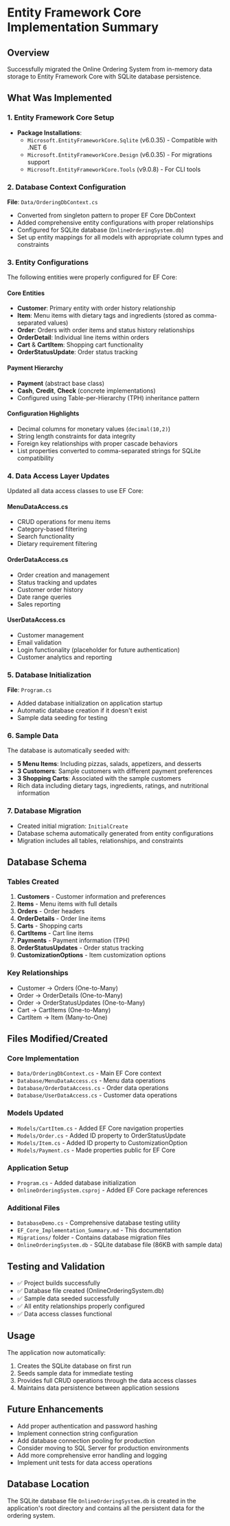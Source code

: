 # Entity Framework Core Implementation Summary

## Overview
Successfully migrated the Online Ordering System from in-memory data storage to Entity Framework Core with SQLite database persistence.

## What Was Implemented

### 1. Entity Framework Core Setup
- **Package Installations**:
  - `Microsoft.EntityFrameworkCore.Sqlite` (v6.0.35) - Compatible with .NET 6
  - `Microsoft.EntityFrameworkCore.Design` (v6.0.35) - For migrations support
  - `Microsoft.EntityFrameworkCore.Tools` (v9.0.8) - For CLI tools

### 2. Database Context Configuration
**File**: `Data/OrderingDbContext.cs`
- Converted from singleton pattern to proper EF Core DbContext
- Added comprehensive entity configurations with proper relationships
- Configured for SQLite database (`OnlineOrderingSystem.db`)
- Set up entity mappings for all models with appropriate column types and constraints

### 3. Entity Configurations
The following entities were properly configured for EF Core:

#### Core Entities
- **Customer**: Primary entity with order history relationship
- **Item**: Menu items with dietary tags and ingredients (stored as comma-separated values)
- **Order**: Orders with order items and status history relationships
- **OrderDetail**: Individual line items within orders
- **Cart** & **CartItem**: Shopping cart functionality
- **OrderStatusUpdate**: Order status tracking

#### Payment Hierarchy
- **Payment** (abstract base class)
- **Cash**, **Credit**, **Check** (concrete implementations)
- Configured using Table-per-Hierarchy (TPH) inheritance pattern

#### Configuration Highlights
- Decimal columns for monetary values (`decimal(10,2)`)
- String length constraints for data integrity
- Foreign key relationships with proper cascade behaviors
- List properties converted to comma-separated strings for SQLite compatibility

### 4. Data Access Layer Updates
Updated all data access classes to use EF Core:

#### MenuDataAccess.cs
- CRUD operations for menu items
- Category-based filtering
- Search functionality
- Dietary requirement filtering

#### OrderDataAccess.cs
- Order creation and management
- Status tracking and updates
- Customer order history
- Date range queries
- Sales reporting

#### UserDataAccess.cs
- Customer management
- Email validation
- Login functionality (placeholder for future authentication)
- Customer analytics and reporting

### 5. Database Initialization
**File**: `Program.cs`
- Added database initialization on application startup
- Automatic database creation if it doesn't exist
- Sample data seeding for testing

### 6. Sample Data
The database is automatically seeded with:
- **5 Menu Items**: Including pizzas, salads, appetizers, and desserts
- **3 Customers**: Sample customers with different payment preferences
- **3 Shopping Carts**: Associated with the sample customers
- Rich data including dietary tags, ingredients, ratings, and nutritional information

### 7. Database Migration
- Created initial migration: `InitialCreate`
- Database schema automatically generated from entity configurations
- Migration includes all tables, relationships, and constraints

## Database Schema

### Tables Created
1. **Customers** - Customer information and preferences
2. **Items** - Menu items with full details
3. **Orders** - Order headers
4. **OrderDetails** - Order line items
5. **Carts** - Shopping carts
6. **CartItems** - Cart line items
7. **Payments** - Payment information (TPH)
8. **OrderStatusUpdates** - Order status tracking
9. **CustomizationOptions** - Item customization options

### Key Relationships
- Customer → Orders (One-to-Many)
- Order → OrderDetails (One-to-Many)
- Order → OrderStatusUpdates (One-to-Many)
- Cart → CartItems (One-to-Many)
- CartItem → Item (Many-to-One)

## Files Modified/Created

### Core Implementation
- `Data/OrderingDbContext.cs` - Main EF Core context
- `Database/MenuDataAccess.cs` - Menu data operations
- `Database/OrderDataAccess.cs` - Order data operations
- `Database/UserDataAccess.cs` - Customer data operations

### Models Updated
- `Models/CartItem.cs` - Added EF Core navigation properties
- `Models/Order.cs` - Added ID property to OrderStatusUpdate
- `Models/Item.cs` - Added ID property to CustomizationOption
- `Models/Payment.cs` - Made properties public for EF Core

### Application Setup
- `Program.cs` - Added database initialization
- `OnlineOrderingSystem.csproj` - Added EF Core package references

### Additional Files
- `DatabaseDemo.cs` - Comprehensive database testing utility
- `EF_Core_Implementation_Summary.md` - This documentation
- `Migrations/` folder - Contains database migration files
- `OnlineOrderingSystem.db` - SQLite database file (86KB with sample data)

## Testing and Validation
- ✅ Project builds successfully
- ✅ Database file created (OnlineOrderingSystem.db)
- ✅ Sample data seeded successfully
- ✅ All entity relationships properly configured
- ✅ Data access classes functional

## Usage
The application now automatically:
1. Creates the SQLite database on first run
2. Seeds sample data for immediate testing
3. Provides full CRUD operations through the data access classes
4. Maintains data persistence between application sessions

## Future Enhancements
- Add proper authentication and password hashing
- Implement connection string configuration
- Add database connection pooling for production
- Consider moving to SQL Server for production environments
- Add more comprehensive error handling and logging
- Implement unit tests for data access operations

## Database Location
The SQLite database file `OnlineOrderingSystem.db` is created in the application's root directory and contains all the persistent data for the ordering system.
